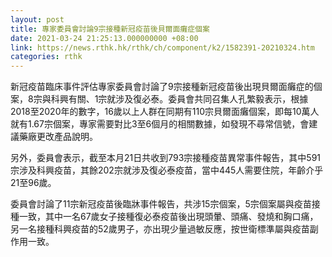 ```yaml
---
layout: post
title: 專家委員會討論9宗接種新冠疫苗後貝爾面癱症個案
date: 2021-03-24 21:25:13.000000000 +08:00
link: https://news.rthk.hk/rthk/ch/component/k2/1582391-20210324.htm
categories: rthk
---
```


新冠疫苗臨床事件評估專家委員會討論了9宗接種新冠疫苗後出現貝爾面癱症的個案，8宗與科興有關、1宗就涉及復必泰。委員會共同召集人孔繁毅表示，根據2018至2020年的數字，16歲以上人群在同期有110宗貝爾面癱個案，即每10萬人就有1.67宗個案，專家需要對比3至6個月的相關數據，如發現不尋常信號，會建議藥廠更改產品說明。

另外，委員會表示，截至本月21日共收到793宗接種疫苗異常事件報告，其中591宗涉及科興疫苗，其餘202宗就涉及復必泰疫苗，當中445人需要住院，年齡介乎21至96歲。

委員會討論了11宗新冠疫苗後臨牀事件報告，共涉15宗個案，5宗個案屬與疫苗接種一致，其中一名67歲女子接種復必泰疫苗後出現頭暈、頭痛、發燒和胸口痛，另一名接種科興疫苗的52歲男子，亦出現少量過敏反應，按世衛標準屬與疫苗副作用一致。
